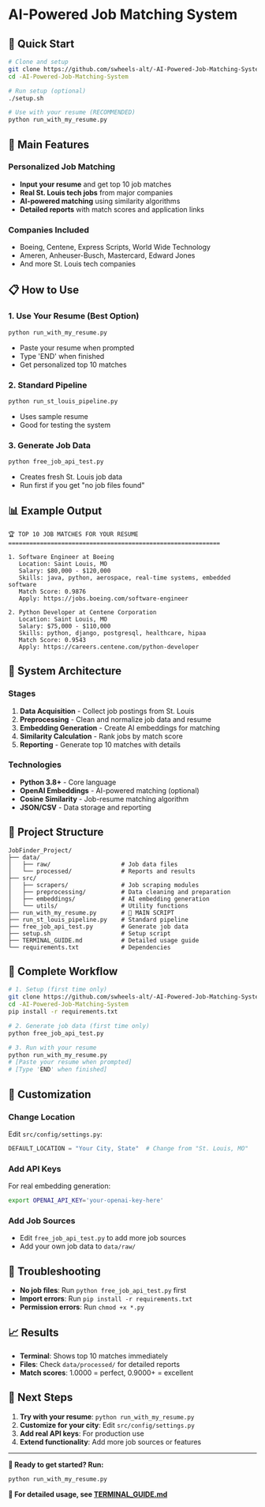 # AI-Powered Job Matching System

## 🚀 Quick Start

```bash
# Clone and setup
git clone https://github.com/swheels-alt/-AI-Powered-Job-Matching-System.git
cd -AI-Powered-Job-Matching-System

# Run setup (optional)
./setup.sh

# Use with your resume (RECOMMENDED)
python run_with_my_resume.py
```

## 🎯 Main Features

### **Personalized Job Matching**
- **Input your resume** and get top 10 job matches
- **Real St. Louis tech jobs** from major companies
- **AI-powered matching** using similarity algorithms
- **Detailed reports** with match scores and application links

### **Companies Included**
- Boeing, Centene, Express Scripts, World Wide Technology
- Ameren, Anheuser-Busch, Mastercard, Edward Jones
- And more St. Louis tech companies

## 📋 How to Use

### **1. Use Your Resume (Best Option)**
```bash
python run_with_my_resume.py
```
- Paste your resume when prompted
- Type 'END' when finished
- Get personalized top 10 matches

### **2. Standard Pipeline**
```bash
python run_st_louis_pipeline.py
```
- Uses sample resume
- Good for testing the system

### **3. Generate Job Data**
```bash
python free_job_api_test.py
```
- Creates fresh St. Louis job data
- Run first if you get "no job files found"

## 📊 Example Output

```
🏆 TOP 10 JOB MATCHES FOR YOUR RESUME
============================================================

1. Software Engineer at Boeing
   Location: Saint Louis, MO
   Salary: $80,000 - $120,000
   Skills: java, python, aerospace, real-time systems, embedded software
   Match Score: 0.9876
   Apply: https://jobs.boeing.com/software-engineer

2. Python Developer at Centene Corporation
   Location: Saint Louis, MO
   Salary: $75,000 - $110,000
   Skills: python, django, postgresql, healthcare, hipaa
   Match Score: 0.9543
   Apply: https://careers.centene.com/python-developer
```

## 🔧 System Architecture

### **Stages**
1. **Data Acquisition** - Collect job postings from St. Louis
2. **Preprocessing** - Clean and normalize job data and resume
3. **Embedding Generation** - Create AI embeddings for matching
4. **Similarity Calculation** - Rank jobs by match score
5. **Reporting** - Generate top 10 matches with details

### **Technologies**
- **Python 3.8+** - Core language
- **OpenAI Embeddings** - AI-powered matching (optional)
- **Cosine Similarity** - Job-resume matching algorithm
- **JSON/CSV** - Data storage and reporting

## 📁 Project Structure

```
JobFinder_Project/
├── data/
│   ├── raw/                    # Job data files
│   └── processed/              # Reports and results
├── src/
│   ├── scrapers/               # Job scraping modules
│   ├── preprocessing/          # Data cleaning and preparation
│   ├── embeddings/             # AI embedding generation
│   └── utils/                  # Utility functions
├── run_with_my_resume.py       # 🎯 MAIN SCRIPT
├── run_st_louis_pipeline.py    # Standard pipeline
├── free_job_api_test.py        # Generate job data
├── setup.sh                    # Setup script
├── TERMINAL_GUIDE.md           # Detailed usage guide
└── requirements.txt            # Dependencies
```

## 🎯 Complete Workflow

```bash
# 1. Setup (first time only)
git clone https://github.com/swheels-alt/-AI-Powered-Job-Matching-System.git
cd -AI-Powered-Job-Matching-System
pip install -r requirements.txt

# 2. Generate job data (first time only)
python free_job_api_test.py

# 3. Run with your resume
python run_with_my_resume.py
# [Paste your resume when prompted]
# [Type 'END' when finished]
```

## 🔧 Customization

### **Change Location**
Edit `src/config/settings.py`:
```python
DEFAULT_LOCATION = "Your City, State"  # Change from "St. Louis, MO"
```

### **Add API Keys**
For real embedding generation:
```bash
export OPENAI_API_KEY='your-openai-key-here'
```

### **Add Job Sources**
- Edit `free_job_api_test.py` to add more job sources
- Add your own job data to `data/raw/`

## 🚨 Troubleshooting

- **No job files**: Run `python free_job_api_test.py` first
- **Import errors**: Run `pip install -r requirements.txt`
- **Permission errors**: Run `chmod +x *.py`

## 📈 Results

- **Terminal**: Shows top 10 matches immediately
- **Files**: Check `data/processed/` for detailed reports
- **Match scores**: 1.0000 = perfect, 0.9000+ = excellent

## 🚀 Next Steps

1. **Try with your resume**: `python run_with_my_resume.py`
2. **Customize for your city**: Edit `src/config/settings.py`
3. **Add real API keys**: For production use
4. **Extend functionality**: Add more job sources or features

---

**🎯 Ready to get started? Run:**
```bash
python run_with_my_resume.py
```

**📖 For detailed usage, see [TERMINAL_GUIDE.md](TERMINAL_GUIDE.md)**

